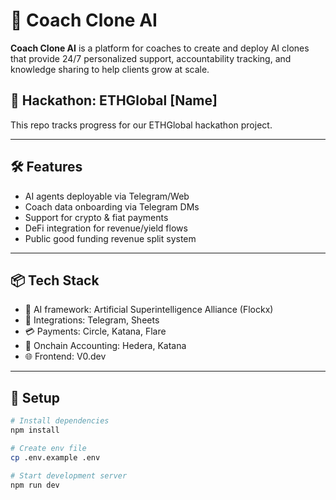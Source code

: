 # 🧠 Coach Clone AI

**Coach Clone AI** is a platform for coaches to create and deploy AI clones that provide 24/7 personalized support, accountability tracking, and knowledge sharing to help clients grow at scale.

## 🚀 Hackathon: ETHGlobal [Name]

This repo tracks progress for our ETHGlobal hackathon project.

---

## 🛠 Features

- AI agents deployable via Telegram/Web
- Coach data onboarding via Telegram DMs
- Support for crypto & fiat payments
- DeFi integration for revenue/yield flows
- Public good funding revenue split system

---

## 📦 Tech Stack

- 🧠 AI framework: Artificial Superintelligence Alliance (Flockx)
- 💬 Integrations: Telegram, Sheets
- 💳 Payments: Circle, Katana, Flare
- 🧾 Onchain Accounting: Hedera, Katana
- 🌐 Frontend: V0.dev 

---

## 🔧 Setup

```bash
# Install dependencies
npm install

# Create env file
cp .env.example .env

# Start development server
npm run dev

